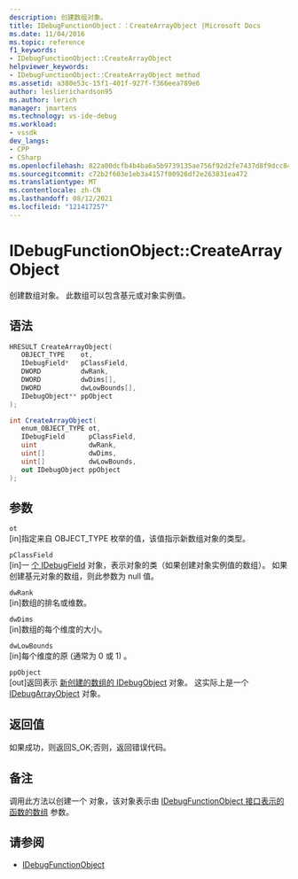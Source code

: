 ```yaml
---
description: 创建数组对象。
title: IDebugFunctionObject：：CreateArrayObject |Microsoft Docs
ms.date: 11/04/2016
ms.topic: reference
f1_keywords:
- IDebugFunctionObject::CreateArrayObject
helpviewer_keywords:
- IDebugFunctionObject::CreateArrayObject method
ms.assetid: a380e53c-15f1-401f-927f-f366eea789e6
author: leslierichardson95
ms.author: lerich
manager: jmartens
ms.technology: vs-ide-debug
ms.workload:
- vssdk
dev_langs:
- CPP
- CSharp
ms.openlocfilehash: 822a00dcfb4b4ba6a5b9739135ae756f92d2fe7437d8f9dcc8407fd17624a2fc
ms.sourcegitcommit: c72b2f603e1eb3a4157f00926df2e263831ea472
ms.translationtype: MT
ms.contentlocale: zh-CN
ms.lasthandoff: 08/12/2021
ms.locfileid: "121417257"
---
```

# <a name="idebugfunctionobjectcreatearrayobject"></a>IDebugFunctionObject::CreateArrayObject
创建数组对象。 此数组可以包含基元或对象实例值。

## <a name="syntax"></a>语法

```cpp
HRESULT CreateArrayObject( 
   OBJECT_TYPE    ot,
   IDebugField*   pClassField,
   DWORD          dwRank,
   DWORD          dwDims[],
   DWORD          dwLowBounds[],
   IDebugObject** ppObject
);
```

```csharp
int CreateArrayObject(
   enum_OBJECT_TYPE ot,
   IDebugField      pClassField,
   uint             dwRank,
   uint[]           dwDims,
   uint[]           dwLowBounds,
   out IDebugObject ppObject
);
```

## <a name="parameters"></a>参数
`ot`\
[in]指定来自 OBJECT_TYPE 枚举[](../../../extensibility/debugger/reference/object-type.md)的值，该值指示新数组对象的类型。

`pClassField`\
[in]一 [个 IDebugField](../../../extensibility/debugger/reference/idebugfield.md) 对象，表示对象的类（如果创建对象实例值的数组）。 如果创建基元对象的数组，则此参数为 null 值。

`dwRank`\
[in]数组的排名或维数。

`dwDims`\
[in]数组的每个维度的大小。

`dwLowBounds`\
[in]每个维度的原 (通常为 0 或 1) 。

`ppObject`\
[out]返回表示 [新创建的数组的 IDebugObject](../../../extensibility/debugger/reference/idebugobject.md) 对象。 这实际上是一个 [IDebugArrayObject](../../../extensibility/debugger/reference/idebugarrayobject.md) 对象。

## <a name="return-value"></a>返回值
 如果成功，则返回S_OK;否则，返回错误代码。

## <a name="remarks"></a>备注
 调用此方法以创建一个 对象，该对象表示由 [IDebugFunctionObject 接口表示的函数的数组](../../../extensibility/debugger/reference/idebugfunctionobject.md) 参数。

## <a name="see-also"></a>请参阅
- [IDebugFunctionObject](../../../extensibility/debugger/reference/idebugfunctionobject.md)
